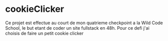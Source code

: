 # cookieClicker

Ce projet est effectue au court de mon quatrieme checkpoint a la Wild Code School, le but etant de coder un site fullstack en 48h. Pour ce defi j'ai choisis de faire un petit cookie clicker

